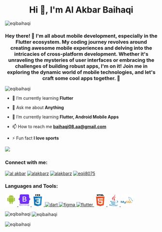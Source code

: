 <h1 align="center">Hi 👋, I'm Al Akbar Baihaqi</h1>
<p align="left"> <img src="https://komarev.com/ghpvc/?username=eqibaihaqi&label=Profile%20views&color=0e75b6&style=flat" alt="eqibaihaqi" /> </p>
<h3 align="center">Hey there! 👋 I'm all about mobile development, especially in the Flutter ecosystem. My coding journey revolves around creating awesome mobile experiences and delving into the intricacies of cross-platform development. Whether it's unraveling the mysteries of user interfaces or embracing the challenges of building robust apps, I'm on it! Join me in exploring the dynamic world of mobile technologies, and let's craft some cool apps together. 🚀</h3>


<p align="left"> <img src="https://komarev.com/ghpvc/?username=eqibaihaqi&label=Profile%20views&color=0e75b6&style=flat" alt="eqibaihaqi" /> </p>

- 🌱 I’m currently learning **Flutter**

- 💬 Ask me about **Anything**
- 🌱 I’m currently learning **Flutter, Android Mobile Apps**

- 📫 How to reach me **baihaqi08.aa@gmail.com**

- ⚡ Fun fact **I love sports**
<img src="https://user-images.githubusercontent.com/74038190/212747107-5b654ba5-31c6-4366-b42b-51b822e9bc52.gif" width="400">

<h3 align="left">Connect with me:</h3>
<p align="left">
<a href="https://linkedin.com/in/al akbar" target="blank"><img align="center" src="https://raw.githubusercontent.com/rahuldkjain/github-profile-readme-generator/master/src/images/icons/Social/linked-in-alt.svg" alt="al akbar" height="30" width="40" /></a>
<a href="https://instagram.com/alakbarz" target="blank"><img align="center" src="https://raw.githubusercontent.com/rahuldkjain/github-profile-readme-generator/master/src/images/icons/Social/instagram.svg" alt="alakbarz" height="30" width="40" /></a>
<a href="https://www.youtube.com/c/alakbarz" target="blank"><img align="center" src="https://raw.githubusercontent.com/rahuldkjain/github-profile-readme-generator/master/src/images/icons/Social/youtube.svg" alt="alakbarz" height="30" width="40" /></a>
<a href="https://discord.gg/eqii8075" target="blank"><img align="center" src="https://raw.githubusercontent.com/rahuldkjain/github-profile-readme-generator/master/src/images/icons/Social/discord.svg" alt="eqii8075" height="30" width="40" /></a>
</p>


<h3 align="left">Languages and Tools:</h3>
<p align="left"> <a href="https://developer.android.com" target="_blank" rel="noreferrer"> <img src="https://raw.githubusercontent.com/devicons/devicon/master/icons/android/android-original-wordmark.svg" alt="android" width="40" height="40"/> </a> <a href="https://getbootstrap.com" target="_blank" rel="noreferrer"> <img src="https://raw.githubusercontent.com/devicons/devicon/master/icons/bootstrap/bootstrap-plain-wordmark.svg" alt="bootstrap" width="40" height="40"/> </a> <a href="https://www.w3schools.com/css/" target="_blank" rel="noreferrer"> <img src="https://raw.githubusercontent.com/devicons/devicon/master/icons/css3/css3-original-wordmark.svg" alt="css3" width="40" height="40"/> </a> <a href="https://dart.dev" target="_blank" rel="noreferrer"> <img src="https://www.vectorlogo.zone/logos/dartlang/dartlang-icon.svg" alt="dart" width="40" height="40"/> </a> <a href="https://www.figma.com/" target="_blank" rel="noreferrer"> <img src="https://www.vectorlogo.zone/logos/figma/figma-icon.svg" alt="figma" width="40" height="40"/> </a> <a href="https://flutter.dev" target="_blank" rel="noreferrer"> <img src="https://www.vectorlogo.zone/logos/flutterio/flutterio-icon.svg" alt="flutter" width="40" height="40"/> </a> <a href="https://www.w3.org/html/" target="_blank" rel="noreferrer"> <img src="https://raw.githubusercontent.com/devicons/devicon/master/icons/html5/html5-original-wordmark.svg" alt="html5" width="40" height="40"/> </a> <a href="https://www.java.com" target="_blank" rel="noreferrer"> <img src="https://raw.githubusercontent.com/devicons/devicon/master/icons/java/java-original.svg" alt="java" width="40" height="40"/> </a> <a href="https://kotlinlang.org" target="_blank" rel="noreferrer"> </a> <a href="https://www.mysql.com/" target="_blank" rel="noreferrer"> <img src="https://raw.githubusercontent.com/devicons/devicon/master/icons/mysql/mysql-original-wordmark.svg" alt="mysql" width="40" height="40"/> </a>  </a> </p>

<p><img align="left" src="https://github-readme-stats.vercel.app/api/top-langs?username=eqibaihaqi&show_icons=true&locale=en&layout=compact" alt="eqibaihaqi" /></p>

<p>&nbsp;<img align="center" src="https://github-readme-stats.vercel.app/api?username=eqibaihaqi&show_icons=true&locale=en" alt="eqibaihaqi" /></p>

<p><img align="center" src="https://github-readme-streak-stats.herokuapp.com/?user=eqibaihaqi&" alt="eqibaihaqi" /></p>
